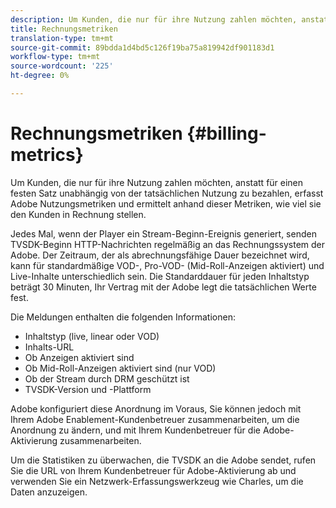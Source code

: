 ```yaml
---
description: Um Kunden, die nur für ihre Nutzung zahlen möchten, anstatt für einen festen Satz unabhängig von der tatsächlichen Nutzung zu bezahlen, erfasst Adobe Nutzungsmetriken und ermittelt anhand dieser Metriken, wie viel sie den Kunden in Rechnung stellen.
title: Rechnungsmetriken
translation-type: tm+mt
source-git-commit: 89bdda1d4bd5c126f19ba75a819942df901183d1
workflow-type: tm+mt
source-wordcount: '225'
ht-degree: 0%

---
```



# Rechnungsmetriken {#billing-metrics}

Um Kunden, die nur für ihre Nutzung zahlen möchten, anstatt für einen festen Satz unabhängig von der tatsächlichen Nutzung zu bezahlen, erfasst Adobe Nutzungsmetriken und ermittelt anhand dieser Metriken, wie viel sie den Kunden in Rechnung stellen.

Jedes Mal, wenn der Player ein Stream-Beginn-Ereignis generiert, senden TVSDK-Beginn HTTP-Nachrichten regelmäßig an das Rechnungssystem der Adobe. Der Zeitraum, der als abrechnungsfähige Dauer bezeichnet wird, kann für standardmäßige VOD-, Pro-VOD- (Mid-Roll-Anzeigen aktiviert) und Live-Inhalte unterschiedlich sein. Die Standarddauer für jeden Inhaltstyp beträgt 30 Minuten, Ihr Vertrag mit der Adobe legt die tatsächlichen Werte fest.

Die Meldungen enthalten die folgenden Informationen:

* Inhaltstyp (live, linear oder VOD)
* Inhalts-URL
* Ob Anzeigen aktiviert sind
* Ob Mid-Roll-Anzeigen aktiviert sind (nur VOD)
* Ob der Stream durch DRM geschützt ist
* TVSDK-Version und -Plattform

Adobe konfiguriert diese Anordnung im Voraus, Sie können jedoch mit Ihrem Adobe Enablement-Kundenbetreuer zusammenarbeiten, um die Anordnung zu ändern, und mit Ihrem Kundenbetreuer für die Adobe-Aktivierung zusammenarbeiten.

Um die Statistiken zu überwachen, die TVSDK an die Adobe sendet, rufen Sie die URL von Ihrem Kundenbetreuer für Adobe-Aktivierung ab und verwenden Sie ein Netzwerk-Erfassungswerkzeug wie Charles, um die Daten anzuzeigen.